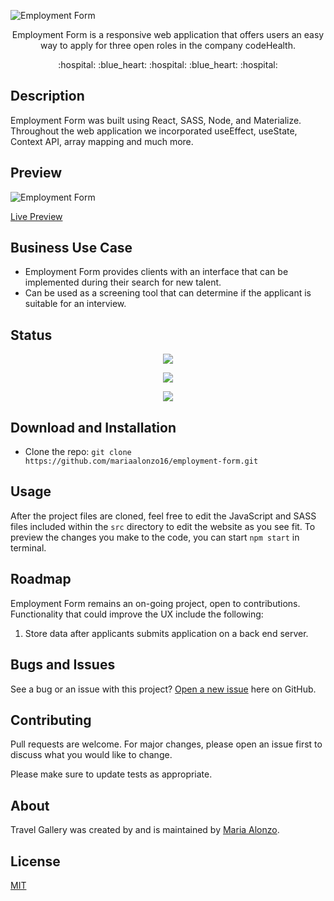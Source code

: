 ![Employment Form](https://user-images.githubusercontent.com/93888269/162111023-5c5be01f-3bbb-4fc4-a9ba-ee0f0b480987.png)

<p align="center"> Employment Form is a responsive web application that offers users an easy way to apply for three open roles in the company codeHealth. </p>

<p align="center"> :hospital: :blue_heart: :hospital: :blue_heart: :hospital:</p>

## Description

Employment Form was built using React, SASS, Node, and Materialize. Throughout the web application we incorporated useEffect, useState, Context API, array mapping and much more. 


## Preview

![Employment Form]()

[Live Preview](https://mariaalonzo16.github.io/employment-form/)

## Business Use Case

- Employment Form provides clients with an interface that can be implemented during their search for new talent.
- Can be used as a screening tool that can determine if the applicant is suitable for an interview.

## Status

<p align="center"> <img src="https://img.shields.io/tokei/lines/github/mariaalonzo16/employment-form" /> </p>

<p align="center"> <img src="https://img.shields.io/github/languages/count/mariaalonzo16/employment-form" /> </p>

<p align="center"> <img src="https://img.shields.io/github/repo-size/mariaalonzo16/employment-form" /> </p>

## Download and Installation

- Clone the repo: `git clone https://github.com/mariaalonzo16/employment-form.git`

## Usage

After the project files are cloned, feel free to edit the JavaScript and SASS files included within the `src` directory to edit the website as you see fit. To preview the changes you make to the code, you can start `npm start` in terminal.

## Roadmap

Employment Form remains an on-going project, open to contributions.  Functionality that could improve the UX include the following:

1) Store data after applicants submits application on a back end server. 

## Bugs and Issues

See a bug or an issue with this project? [Open a new issue](https://github.com/mariaalonzo16/employment-form/issues) here on GitHub.

## Contributing
Pull requests are welcome. For major changes, please open an issue first to discuss what you would like to change.

Please make sure to update tests as appropriate.

## About

Travel Gallery was created by and is maintained by [Maria Alonzo](https://www.linkedin.com/in/maria-jose-alonzo-claudino/).

## License
[MIT](https://choosealicense.com/licenses/mit/)